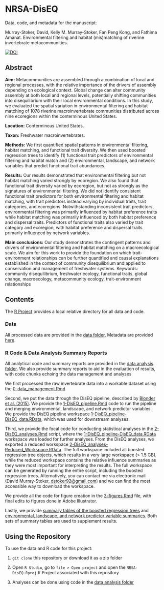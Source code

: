 # NRSA-DisEQ

Data, code, and metadata for the manuscript:

Murray-Stoker, David, Kelly M. Murray-Stoker, Fan Peng Kong, and Fathima Amanat. Environmental filtering and habitat (mis)matching of riverine invertebrate metacommunities.


[![DOI](https://zenodo.org/badge/476883723.svg)](https://zenodo.org/badge/latestdoi/476883723)


## Abstract

**Aim:** Metacommunities are assembled through a combination of local and regional processes, with the relative importance of the drivers of assembly depending on ecological context. Global change can alter community assembly at both local and regional levels, potentially shifting communities into disequilibrium with their local environmental conditions. In this study, we evaluated the spatial variation in environmental filtering and habitat matching of 1078 riverine macroinvertebrate communities distributed across nine ecoregions within the conterminous United States.

**Location:** Conterminous United States.

**Taxon:** Freshwater macroinvertebrates.

**Methods:** We first quantified spatial patterns in environmental filtering, habitat matching, and functional trait diversity. We then used boosted regression trees to identify (1) functional trait predictors of environmental filtering and habitat match and (2) environmental, landscape, and network variables that predict functional trait abundances. 

**Results:** Our results demonstrated that environmental filtering but not habitat matching varied strongly by ecoregion. We also found that functional trait diversity varied by ecoregion, but not as strongly as the signatures of environmental filtering. We did not identify consistent functional trait predictors for both environmental filtering and habitat matching, with trait predictors instead varying by individual traits, trait categories, and ecoregions. Notwithstanding inconsistent trait predictors, environmental filtering was primarily influenced by habitat preference traits while habitat matching was primarily influenced by both habitat preference and dispersal traits. Predictors of functional traits also varied by trait category and ecoregion, with habitat preference and dispersal traits primarily influenced by network variables.

**Main conclusions:** Our study demonstrates the contingent patterns and drivers of environmental filtering and habitat matching on a macroecological scale. We aim for this work to provide the foundation on which trait-environment relationships can be further quantified and causal explanations established in the context of community disequilibrium and applied to conservation and management of freshwater systems.
Keywords: community disequilibrium, freshwater ecology, functional traits, global change, macroecology, metacommunity ecology, trait-environment relationships


## Contents

The [R Project](https://github.com/dmurraystoker/NRSA-DisEQ/blob/main/NRSA-DisEQ.Rproj) provides a local relative directory for all data and code.


### Data

All processed data are provided in the [data folder](https://github.com/dmurraystoker/NRSA-DisEQ/tree/main/data), Metadata are provided [here](https://github.com/dmurraystoker/NRSA-DisEQ/blob/main/metadata.md).


### R Code & Data Analysis Summary Reports

All analytical code and summary reports are provided in the [data analysis folder](https://github.com/dmurraystoker/NRSA-DisEQ/tree/main/data_analysis). We also provide summary reports to aid in the evaluation of results, with code chunks echoing the data management and analyses

We first processed the raw invertebrate data into a workable dataset using the [0-data_management.Rmd](https://github.com/dmurraystoker/NRSA-DisEQ/blob/main/data_analysis/0-data_management/0-data_management.Rmd). 

Second, we put the data through the DisEQ pipeline, described by [Blonder et al. (2015)](http://doi.wiley.com/10.1890/14-0589.1). We provide the [1-DisEQ_pipeline.Rmd](https://github.com/dmurraystoker/NRSA-DisEQ/blob/main/data_analysis/1-DisEQ_pipeline/1-DisEQ_pipeline.Rmd) code to run the pipeline and merging environmental, landscape, and network predictor variables. We provide the DisEQ pipeline workspace [1-DisEQ_pipeline-DisEQ_data.RData](https://github.com/dmurraystoker/NRSA-DisEQ/blob/main/data_analysis/1-DisEQ_pipeline/1-DisEQ_pipeline.Rmd), which was used for downstream analyses.

Third, we provide the focal code for conducting statistical analyses in the [2-DisEQ_analyses.Rmd](https://github.com/dmurraystoker/NRSA-DisEQ/blob/main/data_analysis/2-DisEQ_analyses/2-DisEQ_analyses.Rmd) script, where the [1-DisEQ_pipeline-DisEQ_data.RData](https://github.com/dmurraystoker/NRSA-DisEQ/blob/main/data_analysis/1-DisEQ_pipeline/1-DisEQ_pipeline.Rmd) workspace was loaded for further analyses. From the DisEQ analyses, we exported a reduced workspace [2-DisEQ_analyses-Reduced_Workspace.RData](https://github.com/dmurraystoker/NRSA-DisEQ/blob/main/data_analysis/2-DisEQ_analyses/2-DisEQ_analyses-Reduced_Workspace.RData). The full workspace included all boosted regression tree objects, which results in a very large workspace (> 1.5 GB), while the reduced workspace contains the relative influence summaries as they were most important for interpreting the results. The full workspace can be generated by running the entire script, including the boosted regression trees. Alternatively, you can contact me via electronic mail (David Murray-Stoker, dstoker92@gmail.com) and we can find the most accessible way to download the workspace.

We provide all the code for figure creation in the [3-figures.Rmd](https://github.com/dmurraystoker/NRSA-DisEQ/blob/main/data_analysis/3-figures/3-figures.Rmd) file, with final edits to figures done in Adobe Illustrator.

Lastly, we provide [summary tables of the boosted regression trees](https://github.com/dmurraystoker/NRSA-DisEQ/blob/main/data_analysis/4-supplementary_BRT_results/4-supplementary_BRT_results.pdf) and [environmental, landscape, and network predictor variable summaries](https://github.com/dmurraystoker/NRSA-DisEQ/blob/main/data_analysis/5-supplementary_variable_summaries/5-supplementary_variable_summaries.pdf). Both sets of summary tables are used to supplement results.


## Using the Repository

To use the data and R code for this project:

1. `git clone` this repository or download it as a zip folder

2. Open `R Studio`, go to `file > Open project` and open the `NRSA-DisEQ.Rproj` R Project associated with this repository

3. Analyses can be done using code in the [data analysis folder](https://github.com/dmurraystoker/OGC-biomass/tree/main/data_analysis)






